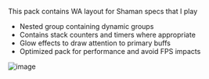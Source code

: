 This pack contains WA layout for Shaman specs that I play

- Nested group containing dynamic groups
- Contains stack counters and timers where appropriate
- Glow effects to draw attention to primary buffs
- Optimized pack for performance and avoid FPS impacts


![image](https://github.com/user-attachments/assets/e4a2f5b1-dd64-407d-a604-af3443b20e26)
